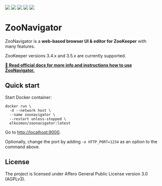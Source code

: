 [![](https://img.shields.io/docker/cloud/automated/elkozmon/zoonavigator.svg?style=flat-square)](https://hub.docker.com/r/elkozmon/zoonavigator)
[![](https://img.shields.io/docker/pulls/elkozmon/zoonavigator.svg?style=flat-square)](https://hub.docker.com/r/elkozmon/zoonavigator)
[![](https://img.shields.io/docker/stars/elkozmon/zoonavigator.svg?style=flat-square)](https://hub.docker.com/r/elkozmon/zoonavigator)
[![](https://img.shields.io/microbadger/layers/elkozmon/zoonavigator?style=flat-square)](https://hub.docker.com/r/elkozmon/zoonavigator)
[![](https://img.shields.io/microbadger/image-size/elkozmon/zoonavigator?style=flat-square)](https://hub.docker.com/r/elkozmon/zoonavigator)

ZooNavigator
============

ZooNavigator is a **web-based browser UI & editor for ZooKeeper** with many features.


ZooKeeper versions 3.4.x and 3.5.x are currently supported.


[**📘 Read official docs for more info and instructions how to use ZooNavigator.**](https://www.elkozmon.com/zoonavigator)

Quick start
-----------

Start Docker container:

```
docker run \
  -d --network host \
  --name zoonavigator \
  --restart unless-stopped \
  elkozmon/zoonavigator:latest
```

Go to [http://localhost:9000](http://localhost:9000).

Optionally, change the port by adding `-e HTTP_PORT=1234` as an option to the command above.

License
-------

The project is licensed under Affero General Public License version 3.0 (AGPLv3).

